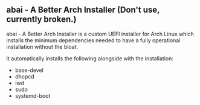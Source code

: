 <h2>abai - A Better Arch Installer (Don't use, currently broken.)</h2>
abai - A Better Arch Installer is a custom UEFI installer for Arch Linux which installs the minimum dependencies needed to have a fully operational installation without the bloat.

It automatically installs the following alongside with the installation:
- base-devel
- dhcpcd
- iwd
- sudo
- systemd-boot
